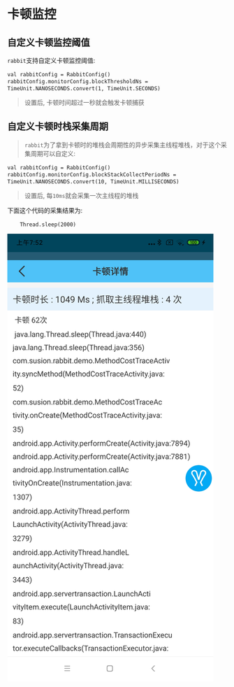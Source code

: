 # 卡顿监控

## 自定义卡顿监控阈值

`rabbit`支持自定义卡顿监控阈值:

```
val rabbitConfig = RabbitConfig()
rabbitConfig.monitorConfig.blockThresholdNs = TimeUnit.NANOSECONDS.convert(1, TimeUnit.SECONDS)
```

> 设置后, 卡顿时间超过一秒就会触发卡顿捕获

## 自定义卡顿时栈采集周期

> `rabbit`为了拿到卡顿时的堆栈会周期性的异步采集主线程堆栈，对于这个采集周期可以自定义:

```
val rabbitConfig = RabbitConfig()
rabbitConfig.monitorConfig.blockStackCollectPeriodNs = TimeUnit.NANOSECONDS.convert(10, TimeUnit.MILLISECONDS)
```

> 设置后, 每`10ms`就会采集一次主线程的堆栈

下面这个代码的采集结果为:

```
    Thread.sleep(2000)
```

![](./pic/block-stack.jpg)
